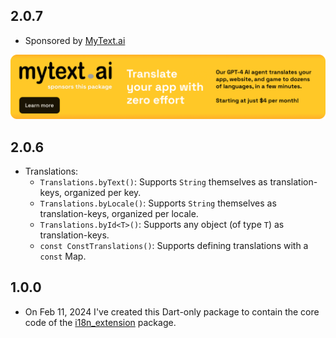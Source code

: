 ## 2.0.7

* Sponsored by [MyText.ai](https://mytext.ai)

[![](./example/SponsoredByMyTextAi.png)](https://mytext.ai)

## 2.0.6

* Translations:
    - `Translations.byText()`: Supports `String` themselves as translation-keys, organized per
      key.
    - `Translations.byLocale()`: Supports `String` themselves as translation-keys, organized per
      locale.
    - `Translations.byId<T>()`: Supports any object (of type `T`) as translation-keys.
    - `const ConstTranslations()`: Supports defining translations with a `const` Map.

## 1.0.0

* On Feb 11, 2024 I've created this Dart-only package to contain the core code of
  the [i18n_extension](https://pub.dev/packages/i18n_extension) package.
